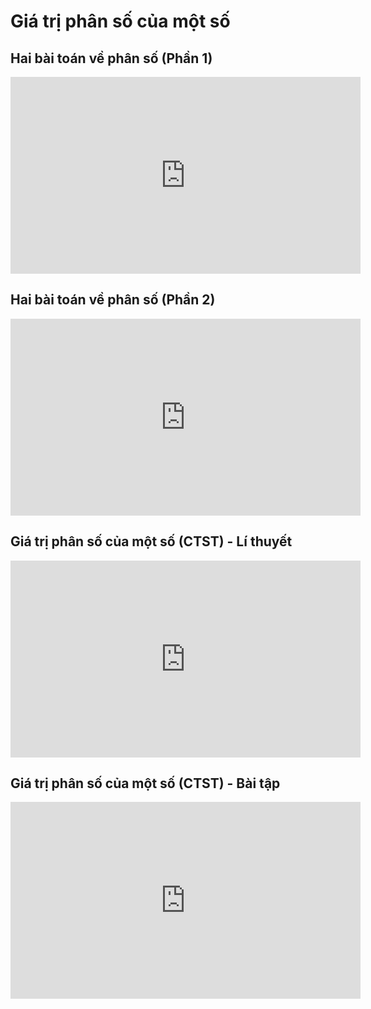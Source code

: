 # Giá trị phân số của một số 
## Hai bài toán về phân số (Phần 1)
<iframe width="560" height="315" src="https://www.youtube.com/embed/H7HCJtJNd-g?si=Y2xwvEbjxPBi9rRX" title="YouTube video player" frameborder="0" allow="accelerometer; autoplay; clipboard-write; encrypted-media; gyroscope; picture-in-picture; web-share" referrerpolicy="strict-origin-when-cross-origin" allowfullscreen></iframe>

## Hai bài toán về phân số (Phần 2)
<iframe width="560" height="315" src="https://www.youtube.com/embed/j9-3p0wYgwg?si=F-zeDG-QZkv82CHm" title="YouTube video player" frameborder="0" allow="accelerometer; autoplay; clipboard-write; encrypted-media; gyroscope; picture-in-picture; web-share" referrerpolicy="strict-origin-when-cross-origin" allowfullscreen></iframe>

## Giá trị phân số của một số (CTST) - Lí thuyết
<iframe width="560" height="315" src="https://www.youtube.com/embed/tKiK_zWO_O0?si=IQShTdBZYCmd0dyU" title="YouTube video player" frameborder="0" allow="accelerometer; autoplay; clipboard-write; encrypted-media; gyroscope; picture-in-picture; web-share" referrerpolicy="strict-origin-when-cross-origin" allowfullscreen></iframe>

## Giá trị phân số của một số (CTST) - Bài tập
<iframe width="560" height="315" src="https://www.youtube.com/embed/3KDBUAvOQcg?si=IeeZmb1osCx0o4aK" title="YouTube video player" frameborder="0" allow="accelerometer; autoplay; clipboard-write; encrypted-media; gyroscope; picture-in-picture; web-share" referrerpolicy="strict-origin-when-cross-origin" allowfullscreen></iframe>

